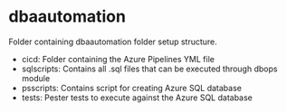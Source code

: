 # dbaautomation

Folder containing dbaautomation folder setup structure.

* cicd: Folder containing the Azure Pipelines YML file
* sqlscripts: Contains all .sql files that can be executed through dbops module
* psscripts: Contains script for creating Azure SQL database
* tests: Pester tests to execute against the Azure SQL database

